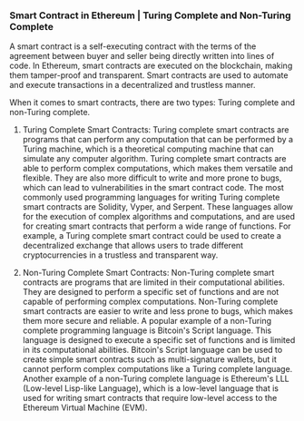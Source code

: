 ### Smart Contract in Ethereum | Turing Complete and Non-Turing Complete

A smart contract is a self-executing contract with the terms of the agreement between buyer and seller being directly written into lines of code. In Ethereum, smart contracts are executed on the blockchain, making them tamper-proof and transparent. Smart contracts are used to automate and execute transactions in a decentralized and trustless manner.

When it comes to smart contracts, there are two types: Turing complete and non-Turing complete.

1. Turing Complete Smart Contracts: Turing complete smart contracts are programs that can perform any computation that can be performed by a Turing machine, which is a theoretical computing machine that can simulate any computer algorithm. Turing complete smart contracts are able to perform complex computations, which makes them versatile and flexible. They are also more difficult to write and more prone to bugs, which can lead to vulnerabilities in the smart contract code. The most commonly used programming languages for writing Turing complete smart contracts are Solidity, Vyper, and Serpent. These languages allow for the execution of complex algorithms and computations, and are used for creating smart contracts that perform a wide range of functions. For example, a Turing complete smart contract could be used to create a decentralized exchange that allows users to trade different cryptocurrencies in a trustless and transparent way.

2. Non-Turing Complete Smart Contracts: Non-Turing complete smart contracts are programs that are limited in their computational abilities. They are designed to perform a specific set of functions and are not capable of performing complex computations. Non-Turing complete smart contracts are easier to write and less prone to bugs, which makes them more secure and reliable. A popular example of a non-Turing complete programming language is Bitcoin's Script language. This language is designed to execute a specific set of functions and is limited in its computational abilities. Bitcoin's Script language can be used to create simple smart contracts such as multi-signature wallets, but it cannot perform complex computations like a Turing complete language. Another example of a non-Turing complete language is Ethereum's LLL (Low-level Lisp-like Language), which is a low-level language that is used for writing smart contracts that require low-level access to the Ethereum Virtual Machine (EVM).
